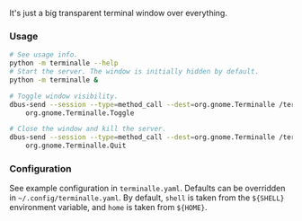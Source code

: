 
It's just a big transparent terminal window over everything.

### Usage

```bash
# See usage info.
python -m terminalle --help
# Start the server. The window is initially hidden by default.
python -m terminalle &

# Toggle window visibility.
dbus-send --session --type=method_call --dest=org.gnome.Terminalle /termctl \
    org.gnome.Terminalle.Toggle

# Close the window and kill the server.
dbus-send --session --type=method_call --dest=org.gnome.Terminalle /termctl \
    org.gnome.Terminalle.Quit
```

### Configuration

See example configuration in `terminalle.yaml`.
Defaults can be overridden in `~/.config/terminalle.yaml`.
By default, `shell` is taken from the `${SHELL}` environment variable,
and `home` is taken from `${HOME}`.

